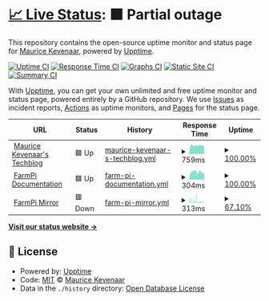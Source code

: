 # [📈 Live Status](https://status.kevenaar.name): <!--live status--> **🟧 Partial outage**

This repository contains the open-source uptime monitor and status page for [Maurice Kevenaar](https://kevenaar.name), powered by [Upptime](https://github.com/upptime/upptime).

[![Uptime CI](https://github.com/mkevenaar/status.kevenaar.name/workflows/Uptime%20CI/badge.svg)](https://github.com/mkevenaar/status.kevenaar.name/actions?query=workflow%3A%22Uptime+CI%22)
[![Response Time CI](https://github.com/mkevenaar/status.kevenaar.name/workflows/Response%20Time%20CI/badge.svg)](https://github.com/mkevenaar/status.kevenaar.name/actions?query=workflow%3A%22Response+Time+CI%22)
[![Graphs CI](https://github.com/mkevenaar/status.kevenaar.name/workflows/Graphs%20CI/badge.svg)](https://github.com/mkevenaar/status.kevenaar.name/actions?query=workflow%3A%22Graphs+CI%22)
[![Static Site CI](https://github.com/mkevenaar/status.kevenaar.name/workflows/Static%20Site%20CI/badge.svg)](https://github.com/mkevenaar/status.kevenaar.name/actions?query=workflow%3A%22Static+Site+CI%22)
[![Summary CI](https://github.com/mkevenaar/status.kevenaar.name/workflows/Summary%20CI/badge.svg)](https://github.com/mkevenaar/status.kevenaar.name/actions?query=workflow%3A%22Summary+CI%22)

With [Upptime](https://upptime.js.org), you can get your own unlimited and free uptime monitor and status page, powered entirely by a GitHub repository. We use [Issues](https://github.com/mkevenaar/status.kevenaar.name/issues) as incident reports, [Actions](https://github.com/mkevenaar/status.kevenaar.name/actions) as uptime monitors, and [Pages](https://status.kevenaar.name) for the status page.

<!--start: status pages-->
<!-- This summary is generated by Upptime (https://github.com/upptime/upptime) -->
<!-- Do not edit this manually, your changes will be overwritten -->
<!-- prettier-ignore -->
| URL | Status | History | Response Time | Uptime |
| --- | ------ | ------- | ------------- | ------ |
| <img alt="" src="https://icons.duckduckgo.com/ip3/kevenaar.name.ico" height="13"> [Maurice Kevenaar's Techblog](https://kevenaar.name) | 🟩 Up | [maurice-kevenaar-s-techblog.yml](https://github.com/mkevenaar/status.kevenaar.name/commits/HEAD/history/maurice-kevenaar-s-techblog.yml) | <details><summary><img alt="Response time graph" src="./graphs/maurice-kevenaar-s-techblog/response-time-week.png" height="20"> 759ms</summary><br><a href="https://status.kevenaar.name/history/maurice-kevenaar-s-techblog"><img alt="Response time 1151" src="https://img.shields.io/endpoint?url=https%3A%2F%2Fraw.githubusercontent.com%2Fmkevenaar%2Fstatus.kevenaar.name%2FHEAD%2Fapi%2Fmaurice-kevenaar-s-techblog%2Fresponse-time.json"></a><br><a href="https://status.kevenaar.name/history/maurice-kevenaar-s-techblog"><img alt="24-hour response time 751" src="https://img.shields.io/endpoint?url=https%3A%2F%2Fraw.githubusercontent.com%2Fmkevenaar%2Fstatus.kevenaar.name%2FHEAD%2Fapi%2Fmaurice-kevenaar-s-techblog%2Fresponse-time-day.json"></a><br><a href="https://status.kevenaar.name/history/maurice-kevenaar-s-techblog"><img alt="7-day response time 759" src="https://img.shields.io/endpoint?url=https%3A%2F%2Fraw.githubusercontent.com%2Fmkevenaar%2Fstatus.kevenaar.name%2FHEAD%2Fapi%2Fmaurice-kevenaar-s-techblog%2Fresponse-time-week.json"></a><br><a href="https://status.kevenaar.name/history/maurice-kevenaar-s-techblog"><img alt="30-day response time 957" src="https://img.shields.io/endpoint?url=https%3A%2F%2Fraw.githubusercontent.com%2Fmkevenaar%2Fstatus.kevenaar.name%2FHEAD%2Fapi%2Fmaurice-kevenaar-s-techblog%2Fresponse-time-month.json"></a><br><a href="https://status.kevenaar.name/history/maurice-kevenaar-s-techblog"><img alt="1-year response time 1179" src="https://img.shields.io/endpoint?url=https%3A%2F%2Fraw.githubusercontent.com%2Fmkevenaar%2Fstatus.kevenaar.name%2FHEAD%2Fapi%2Fmaurice-kevenaar-s-techblog%2Fresponse-time-year.json"></a></details> | <details><summary><a href="https://status.kevenaar.name/history/maurice-kevenaar-s-techblog">100.00%</a></summary><a href="https://status.kevenaar.name/history/maurice-kevenaar-s-techblog"><img alt="All-time uptime 99.97%" src="https://img.shields.io/endpoint?url=https%3A%2F%2Fraw.githubusercontent.com%2Fmkevenaar%2Fstatus.kevenaar.name%2FHEAD%2Fapi%2Fmaurice-kevenaar-s-techblog%2Fuptime.json"></a><br><a href="https://status.kevenaar.name/history/maurice-kevenaar-s-techblog"><img alt="24-hour uptime 100.00%" src="https://img.shields.io/endpoint?url=https%3A%2F%2Fraw.githubusercontent.com%2Fmkevenaar%2Fstatus.kevenaar.name%2FHEAD%2Fapi%2Fmaurice-kevenaar-s-techblog%2Fuptime-day.json"></a><br><a href="https://status.kevenaar.name/history/maurice-kevenaar-s-techblog"><img alt="7-day uptime 100.00%" src="https://img.shields.io/endpoint?url=https%3A%2F%2Fraw.githubusercontent.com%2Fmkevenaar%2Fstatus.kevenaar.name%2FHEAD%2Fapi%2Fmaurice-kevenaar-s-techblog%2Fuptime-week.json"></a><br><a href="https://status.kevenaar.name/history/maurice-kevenaar-s-techblog"><img alt="30-day uptime 100.00%" src="https://img.shields.io/endpoint?url=https%3A%2F%2Fraw.githubusercontent.com%2Fmkevenaar%2Fstatus.kevenaar.name%2FHEAD%2Fapi%2Fmaurice-kevenaar-s-techblog%2Fuptime-month.json"></a><br><a href="https://status.kevenaar.name/history/maurice-kevenaar-s-techblog"><img alt="1-year uptime 99.95%" src="https://img.shields.io/endpoint?url=https%3A%2F%2Fraw.githubusercontent.com%2Fmkevenaar%2Fstatus.kevenaar.name%2FHEAD%2Fapi%2Fmaurice-kevenaar-s-techblog%2Fuptime-year.json"></a></details>
| <img alt="" src="https://icons.duckduckgo.com/ip3/farmpi.kevenaar.name.ico" height="13"> [FarmPi Documentation](https://farmpi.kevenaar.name) | 🟩 Up | [farm-pi-documentation.yml](https://github.com/mkevenaar/status.kevenaar.name/commits/HEAD/history/farm-pi-documentation.yml) | <details><summary><img alt="Response time graph" src="./graphs/farm-pi-documentation/response-time-week.png" height="20"> 304ms</summary><br><a href="https://status.kevenaar.name/history/farm-pi-documentation"><img alt="Response time 383" src="https://img.shields.io/endpoint?url=https%3A%2F%2Fraw.githubusercontent.com%2Fmkevenaar%2Fstatus.kevenaar.name%2FHEAD%2Fapi%2Ffarm-pi-documentation%2Fresponse-time.json"></a><br><a href="https://status.kevenaar.name/history/farm-pi-documentation"><img alt="24-hour response time 256" src="https://img.shields.io/endpoint?url=https%3A%2F%2Fraw.githubusercontent.com%2Fmkevenaar%2Fstatus.kevenaar.name%2FHEAD%2Fapi%2Ffarm-pi-documentation%2Fresponse-time-day.json"></a><br><a href="https://status.kevenaar.name/history/farm-pi-documentation"><img alt="7-day response time 304" src="https://img.shields.io/endpoint?url=https%3A%2F%2Fraw.githubusercontent.com%2Fmkevenaar%2Fstatus.kevenaar.name%2FHEAD%2Fapi%2Ffarm-pi-documentation%2Fresponse-time-week.json"></a><br><a href="https://status.kevenaar.name/history/farm-pi-documentation"><img alt="30-day response time 361" src="https://img.shields.io/endpoint?url=https%3A%2F%2Fraw.githubusercontent.com%2Fmkevenaar%2Fstatus.kevenaar.name%2FHEAD%2Fapi%2Ffarm-pi-documentation%2Fresponse-time-month.json"></a><br><a href="https://status.kevenaar.name/history/farm-pi-documentation"><img alt="1-year response time 380" src="https://img.shields.io/endpoint?url=https%3A%2F%2Fraw.githubusercontent.com%2Fmkevenaar%2Fstatus.kevenaar.name%2FHEAD%2Fapi%2Ffarm-pi-documentation%2Fresponse-time-year.json"></a></details> | <details><summary><a href="https://status.kevenaar.name/history/farm-pi-documentation">100.00%</a></summary><a href="https://status.kevenaar.name/history/farm-pi-documentation"><img alt="All-time uptime 100.00%" src="https://img.shields.io/endpoint?url=https%3A%2F%2Fraw.githubusercontent.com%2Fmkevenaar%2Fstatus.kevenaar.name%2FHEAD%2Fapi%2Ffarm-pi-documentation%2Fuptime.json"></a><br><a href="https://status.kevenaar.name/history/farm-pi-documentation"><img alt="24-hour uptime 100.00%" src="https://img.shields.io/endpoint?url=https%3A%2F%2Fraw.githubusercontent.com%2Fmkevenaar%2Fstatus.kevenaar.name%2FHEAD%2Fapi%2Ffarm-pi-documentation%2Fuptime-day.json"></a><br><a href="https://status.kevenaar.name/history/farm-pi-documentation"><img alt="7-day uptime 100.00%" src="https://img.shields.io/endpoint?url=https%3A%2F%2Fraw.githubusercontent.com%2Fmkevenaar%2Fstatus.kevenaar.name%2FHEAD%2Fapi%2Ffarm-pi-documentation%2Fuptime-week.json"></a><br><a href="https://status.kevenaar.name/history/farm-pi-documentation"><img alt="30-day uptime 100.00%" src="https://img.shields.io/endpoint?url=https%3A%2F%2Fraw.githubusercontent.com%2Fmkevenaar%2Fstatus.kevenaar.name%2FHEAD%2Fapi%2Ffarm-pi-documentation%2Fuptime-month.json"></a><br><a href="https://status.kevenaar.name/history/farm-pi-documentation"><img alt="1-year uptime 100.00%" src="https://img.shields.io/endpoint?url=https%3A%2F%2Fraw.githubusercontent.com%2Fmkevenaar%2Fstatus.kevenaar.name%2FHEAD%2Fapi%2Ffarm-pi-documentation%2Fuptime-year.json"></a></details>
| <img alt="" src="https://icons.duckduckgo.com/ip3/farmpi.octofarm.net.ico" height="13"> [FarmPi Mirror](https://farmpi.octofarm.net/) | 🟥 Down | [farm-pi-mirror.yml](https://github.com/mkevenaar/status.kevenaar.name/commits/HEAD/history/farm-pi-mirror.yml) | <details><summary><img alt="Response time graph" src="./graphs/farm-pi-mirror/response-time-week.png" height="20"> 313ms</summary><br><a href="https://status.kevenaar.name/history/farm-pi-mirror"><img alt="Response time 652" src="https://img.shields.io/endpoint?url=https%3A%2F%2Fraw.githubusercontent.com%2Fmkevenaar%2Fstatus.kevenaar.name%2FHEAD%2Fapi%2Ffarm-pi-mirror%2Fresponse-time.json"></a><br><a href="https://status.kevenaar.name/history/farm-pi-mirror"><img alt="24-hour response time 207" src="https://img.shields.io/endpoint?url=https%3A%2F%2Fraw.githubusercontent.com%2Fmkevenaar%2Fstatus.kevenaar.name%2FHEAD%2Fapi%2Ffarm-pi-mirror%2Fresponse-time-day.json"></a><br><a href="https://status.kevenaar.name/history/farm-pi-mirror"><img alt="7-day response time 313" src="https://img.shields.io/endpoint?url=https%3A%2F%2Fraw.githubusercontent.com%2Fmkevenaar%2Fstatus.kevenaar.name%2FHEAD%2Fapi%2Ffarm-pi-mirror%2Fresponse-time-week.json"></a><br><a href="https://status.kevenaar.name/history/farm-pi-mirror"><img alt="30-day response time 330" src="https://img.shields.io/endpoint?url=https%3A%2F%2Fraw.githubusercontent.com%2Fmkevenaar%2Fstatus.kevenaar.name%2FHEAD%2Fapi%2Ffarm-pi-mirror%2Fresponse-time-month.json"></a><br><a href="https://status.kevenaar.name/history/farm-pi-mirror"><img alt="1-year response time 484" src="https://img.shields.io/endpoint?url=https%3A%2F%2Fraw.githubusercontent.com%2Fmkevenaar%2Fstatus.kevenaar.name%2FHEAD%2Fapi%2Ffarm-pi-mirror%2Fresponse-time-year.json"></a></details> | <details><summary><a href="https://status.kevenaar.name/history/farm-pi-mirror">67.10%</a></summary><a href="https://status.kevenaar.name/history/farm-pi-mirror"><img alt="All-time uptime 99.75%" src="https://img.shields.io/endpoint?url=https%3A%2F%2Fraw.githubusercontent.com%2Fmkevenaar%2Fstatus.kevenaar.name%2FHEAD%2Fapi%2Ffarm-pi-mirror%2Fuptime.json"></a><br><a href="https://status.kevenaar.name/history/farm-pi-mirror"><img alt="24-hour uptime 41.52%" src="https://img.shields.io/endpoint?url=https%3A%2F%2Fraw.githubusercontent.com%2Fmkevenaar%2Fstatus.kevenaar.name%2FHEAD%2Fapi%2Ffarm-pi-mirror%2Fuptime-day.json"></a><br><a href="https://status.kevenaar.name/history/farm-pi-mirror"><img alt="7-day uptime 67.10%" src="https://img.shields.io/endpoint?url=https%3A%2F%2Fraw.githubusercontent.com%2Fmkevenaar%2Fstatus.kevenaar.name%2FHEAD%2Fapi%2Ffarm-pi-mirror%2Fuptime-week.json"></a><br><a href="https://status.kevenaar.name/history/farm-pi-mirror"><img alt="30-day uptime 92.43%" src="https://img.shields.io/endpoint?url=https%3A%2F%2Fraw.githubusercontent.com%2Fmkevenaar%2Fstatus.kevenaar.name%2FHEAD%2Fapi%2Ffarm-pi-mirror%2Fuptime-month.json"></a><br><a href="https://status.kevenaar.name/history/farm-pi-mirror"><img alt="1-year uptime 99.37%" src="https://img.shields.io/endpoint?url=https%3A%2F%2Fraw.githubusercontent.com%2Fmkevenaar%2Fstatus.kevenaar.name%2FHEAD%2Fapi%2Ffarm-pi-mirror%2Fuptime-year.json"></a></details>

<!--end: status pages-->

[**Visit our status website →**](https://status.kevenaar.name)

## 📄 License

- Powered by: [Upptime](https://github.com/upptime/upptime)
- Code: [MIT](./LICENSE) © [Maurice Kevenaar](https://kevenaar.name)
- Data in the `./history` directory: [Open Database License](https://opendatacommons.org/licenses/odbl/1-0/)
